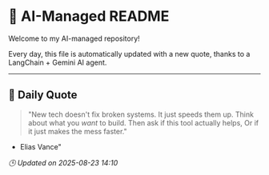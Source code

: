 # 🧠 AI-Managed README

Welcome to my AI-managed repository!

Every day, this file is automatically updated with a new quote, thanks to a LangChain + Gemini AI agent.

---

## 📅 Daily Quote

> "New tech doesn't fix broken systems.
It just speeds them up.
Think about what you *want* to build.
Then ask if this tool actually helps,
Or if it just makes the mess faster."
- Elias Vance"

*🕒 Updated on 2025-08-23 14:10*